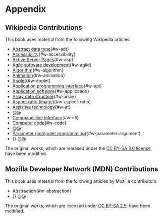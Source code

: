 # Appendix

## Wikipedia Contributions

This book uses material from the following Wikipedia articles:

* [Abstract data type](https://en.wikipedia.org/wiki/Abstract_data_type){#w-adt}
* [Accessibility](https://en.wikipedia.org/wiki/Accessibility){#w-accessibility}
* [Active Server Pages](https://en.wikipedia.org/wiki/Active_Server_Pages){#w-asp}
* [Agile software development](https://en.wikipedia.org/wiki/Agile_software_development){#w-agile}
* [Algorithm](https://en.wikipedia.org/wiki/Algorithm){#w-algorithm}
* [Animation](https://en.wikipedia.org/wiki/Animation){#w-animation}
* [Applet](https://en.wikipedia.org/wiki/Applet){#w-applet}
* [Application programming interface](https://en.wikipedia.org/wiki/Application_programming_interface){#w-api}
* [Application software](https://en.wikipedia.org/wiki/Application_software){#w-application}
* [Array data structure](https://en.wikipedia.org/wiki/Array_data_structure){#w-array}
* [Aspect ratio (image)](https://en.wikipedia.org/wiki/Aspect_ratio_(image)){#w-aspect-ratio}
* [Assistive technology](https://en.wikipedia.org/wiki/Assistive_technology){#w-at}
* @@
* [Command-line interface](https://en.wikipedia.org/wiki/Command-line_interface){#w-cli}
* [Computer code](https://en.wikipedia.org/wiki/Computer_code){#w-code}
* @@
* [Parameter (computer programming)](https://en.wikipedia.org/wiki/Parameter_(computer_programming)){#w-parameter-argument}
* [](){} @@

The original works, which are released under the [CC BY-SA 3.0 license](https://creativecommons.org/licenses/by-sa/3.0/), have been modified.

## Mozilla Developer Network (MDN) Contributions

This book uses material from the following articles by Mozilla contributors:

* [Abstraction](https://developer.mozilla.org/en-US/docs/Glossary/Abstraction){#m-abstraction}
* [](){} @@

The original works, which are licensed under [CC BY-SA 2.5](https://creativecommons.org/licenses/by-sa/2.5/), have been modified.